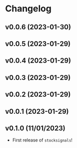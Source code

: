 # Changelog

<!--next-version-placeholder-->

## v0.0.6 (2023-01-30)


## v0.0.5 (2023-01-29)


## v0.0.4 (2023-01-29)


## v0.0.3 (2023-01-29)


## v0.0.2 (2023-01-29)


## v0.0.1 (2023-01-29)


## v0.1.0 (11/01/2023)

- First release of `stocksignals`!